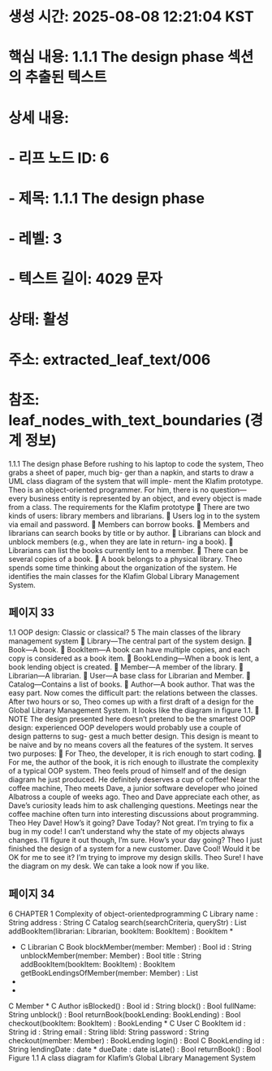 # 생성 시간: 2025-08-08 12:21:04 KST
# 핵심 내용: 1.1.1 The design phase 섹션의 추출된 텍스트
# 상세 내용:
#   - 리프 노드 ID: 6
#   - 제목: 1.1.1 The design phase
#   - 레벨: 3
#   - 텍스트 길이: 4029 문자
# 상태: 활성
# 주소: extracted_leaf_text/006
# 참조: leaf_nodes_with_text_boundaries (경계 정보)

1.1.1 The design phase
Before rushing to his laptop to code the system, Theo grabs a sheet of paper, much big-
ger than a napkin, and starts to draw a UML class diagram of the system that will imple-
ment the Klafim prototype. Theo is an object-oriented programmer. For him, there is no
question—every business entity is represented by an object, and every object is made
from a class.
The requirements for the Klafim prototype
 There are two kinds of users: library members and librarians.
 Users log in to the system via email and password.
 Members can borrow books.
 Members and librarians can search books by title or by author.
 Librarians can block and unblock members (e.g., when they are late in return-
ing a book).
 Librarians can list the books currently lent to a member.
 There can be several copies of a book.
 A book belongs to a physical library.
Theo spends some time thinking about the organization of the system. He identifies the
main classes for the Klafim Global Library Management System.

## 페이지 33

1.1 OOP design: Classic or classical? 5
The main classes of the library management system
 Library—The central part of the system design.
 Book—A book.
 BookItem—A book can have multiple copies, and each copy is considered as
a book item.
 BookLending—When a book is lent, a book lending object is created.
 Member—A member of the library.
 Librarian—A librarian.
 User—A base class for Librarian and Member.
 Catalog—Contains a list of books.
 Author—A book author.
That was the easy part. Now comes the difficult part: the relations between the classes.
After two hours or so, Theo comes up with a first draft of a design for the Global Library
Management System. It looks like the diagram in figure 1.1.
 NOTE The design presented here doesn’t pretend to be the smartest OOP design:
experienced OOP developers would probably use a couple of design patterns to sug-
gest a much better design. This design is meant to be naive and by no means covers all
the features of the system. It serves two purposes:
 For Theo, the developer, it is rich enough to start coding.
 For me, the author of the book, it is rich enough to illustrate the complexity of a
typical OOP system.
Theo feels proud of himself and of the design diagram he just produced. He definitely
deserves a cup of coffee!
Near the coffee machine, Theo meets Dave, a junior software developer who joined
Albatross a couple of weeks ago. Theo and Dave appreciate each other, as Dave’s curiosity
leads him to ask challenging questions. Meetings near the coffee machine often turn into
interesting discussions about programming.
Theo Hey Dave! How’s it going?
Dave Today? Not great. I’m trying to fix a bug in my code! I can’t understand why
the state of my objects always changes. I’ll figure it out though, I’m sure. How’s
your day going?
Theo I just finished the design of a system for a new customer.
Dave Cool! Would it be OK for me to see it? I’m trying to improve my design skills.
Theo Sure! I have the diagram on my desk. We can take a look now if you like.

## 페이지 34

6 CHAPTER 1 Complexity of object-orientedprogramming
C Library
name : String
address : String
C Catalog
search(searchCriteria, queryStr) : List<Book>
addBookItem(librarian: Librarian, bookItem: BookItem) : BookItem
*
* C Librarian
C Book
blockMember(member: Member) : Bool
id : String unblockMember(member: Member) : Bool
title : String addBookItem(bookItem: BookItem) : BookItem
getBookLendingsOfMember(member: Member) : List<BookLending>
*
*
C Member
*
C Author isBlocked() : Bool
id : String block() : Bool
fullName: String unblock() : Bool
returnBook(bookLending: BookLending) : Bool
checkout(bookItem: BookItem) : BookLending
*
C User
C BookItem
id : String
id : String
email : String
libId: String
password : String
checkout(member: Member) : BookLending
login() : Bool
C BookLending
id : String
lendingDate : date *
dueDate : date
isLate() : Bool
returnBook() : Bool
Figure 1.1 A class diagram for Klafim’s Global Library Management System
